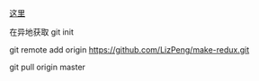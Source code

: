 [这里](http://huziketang.com/books/react/lesson30)

在异地获取
git init

git remote add origin https://github.com/LizPeng/make-redux.git

git pull origin master

